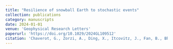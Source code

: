 ```yaml
---
title: "Resilience of snowball Earth to stochastic events"
collection: publications
category: manuscripts
date: 2024-01-01
venue: 'Geophysical Research Letters'
paperurl: 'https://doi.org/10.1029/2024GL109512'
citation: 'Chaverot, G., Zorzi, A., Ding, X., Itcovitz, J., Fan, B., Bhatnagar, S., et al. (2024). Resilience of snowball Earth to stochastic events. <i>Geophysical Research Letters<\i> 51, e2024GL109512.'
---
```

